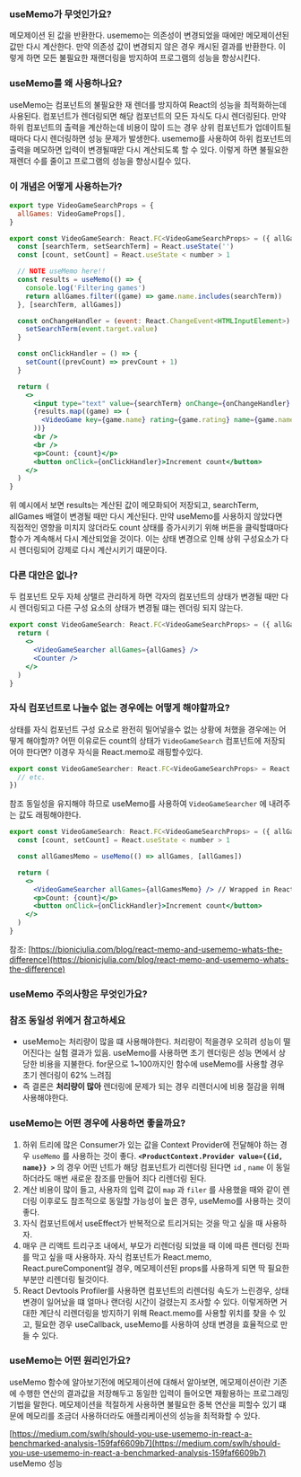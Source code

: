 ### useMemo가 무엇인가요?

메모제이션 된 값을 반환한다. usememo는 의존성이 변경되었을 때에만 메모제이션된 값만 다시 계산한다. 만약 의존성 값이 변경되지 않은 경우 캐시된 결과를 반환한다. 이렇게 하면 모든 불필요한 재랜더링을 방지하여 프로그램의 성능을 향상시킨다.

### useMemo를 왜 사용하나요?

useMemo는 컴포넌트의 불필요한 재 렌더를 방지하여 React의 성능을 최적화하는데 사용된다. 컴포넌트가 렌더링되면 해당 컴포넌트의 모든 자식도 다시 렌더링된다. 만약 하위 컴포넌트의 출력을 계산하는데 비용이 많이 드는 경우 상위 컴포넌트가 업데이트될때마다 다시 렌더링하면 성능 문제가 발생한다. usememo를 사용하여 하위 컴포넌트의 출력을 메모하면 입력이 변경될때맏 다시 계산되도록 할 수 있다. 이렇게 하면 불필요한 재렌더 수를 줄이고 프로그램의 성능을 향상시킬수 있다.

### 이 개념은 어떻게 사용하는가?

```jsx
export type VideoGameSearchProps = {
  allGames: VideoGameProps[],
}

export const VideoGameSearch: React.FC<VideoGameSearchProps> = ({ allGames }) => {
  const [searchTerm, setSearchTerm] = React.useState('')
  const [count, setCount] = React.useState < number > 1

  // NOTE useMemo here!!
  const results = useMemo(() => {
    console.log('Filtering games')
    return allGames.filter((game) => game.name.includes(searchTerm))
  }, [searchTerm, allGames])

  const onChangeHandler = (event: React.ChangeEvent<HTMLInputElement>) => {
    setSearchTerm(event.target.value)
  }

  const onClickHandler = () => {
    setCount((prevCount) => prevCount + 1)
  }

  return (
    <>
      <input type="text" value={searchTerm} onChange={onChangeHandler} />
      {results.map((game) => (
        <VideoGame key={game.name} rating={game.rating} name={game.name} releaseDate={game.releaseDate} />
      ))}
      <br />
      <br />
      <p>Count: {count}</p>
      <button onClick={onClickHandler}>Increment count</button>
    </>
  )
}
```

위 예시에서 보면 results는 계산된 값이 메모화되어 저장되고, searchTerm, allGames 배열이 변경될 때만 다시 계산된다. 만약 useMemo를 사용하지 않았다면 직접적인 영향을 미치지 않더라도 count 상태를 증가시키기 위해 버튼을 클릭할떄마다 함수가 계속해서 다시 계산되었을 것이다. 이는 상태 변경으로 인해 상위 구성요소가 다시 렌더링되어 강제로 다시 계산시키기 떄문이다.

### 다른 대안은 없나?

두 컴포넌트 모두 자체 상탤르 관리하게 하면 각자의 컴포넌트의 상태가 변경될 때만 다시 렌더링되고 다른 구성 요소의 상태가 변경될 떄는 렌더링 되지 않는다.

```jsx
export const VideoGameSearch: React.FC<VideoGameSearchProps> = ({ allGames }) => {
  return (
    <>
      <VideoGameSearcher allGames={allGames} />
      <Counter />
    </>
  )
}
```

### 자식 컴포넌트로 나눌수 없는 경우에는 어떻게 해야할까요?

상태를 자식 컴포넌트 구성 요소로 완전히 밀어넣을수 없는 상황에 처했을 경우에는 어떻게 해야할까? 어떤 이유로든 count의 상태가 `VideoGameSearch` 컴포넌트에 저장되어야 한다면? 이경우 자식을 React.memo로 래핑할수있다.

```jsx
export const VideoGameSearcher: React.FC<VideoGameSearchProps> = React.memo(({ allGames }) => {
  // etc.
})  
```

참조 동일성을 유지해야 하므로 useMemo를 사용하여 `VideoGameSearcher` 에 내려주는 값도 래핑해야한다.

```jsx
export const VideoGameSearch: React.FC<VideoGameSearchProps> = ({ allGames }) => {
  const [count, setCount] = React.useState < number > 1

  const allGamesMemo = useMemo(() => allGames, [allGames]) 

  return (
    <>
      <VideoGameSearcher allGames={allGamesMemo} /> // Wrapped in React.memo
      <p>Count: {count}</p>
      <button onClick={onClickHandler}>Increment count</button>
    </>
  )
}
```

참조: [](https://bionicjulia.com/blog/react-memo-and-usememo-whats-the-difference)[https://bionicjulia.com/blog/react-memo-and-usememo-whats-the-difference](https://bionicjulia.com/blog/react-memo-and-usememo-whats-the-difference)

### useMemo 주의사항은 무엇인가요?

### 참조 동일성 위에거 참고하세요

-   useMemo는 처리량이 많을 떄 사용해야한다. 처리량이 적을경우 오히려 성능이 떨어진다는 실험 결과가 있음. useMemo를 사용하면 초기 렌더링은 성능 면에서 상당한 비용을 지불한다. for문으로 1~100까지인 함수에 useMemo를 사용할 경우 초기 렌더링이 62% 느려짐
-   즉 결론은 **처리량이 많아** 렌더링에 문제가 되는 경우 리렌더시에 비용 절감을 위해 사용해야한다.

### useMemo는 어떤 경우에 사용하면 좋을까요?

1.  하위 트리에 많은 Consumer가 있는 값을 Context Provider에 전달해야 하는 경우 `useMemo` 를 사용하는 것이 좋다. **`<ProductContext.Provider value={{id, name}} >`** 의 경우 어떤 넌트가 해당 컴포넌트가 리렌더링 된다면 `id` , `name` 이 동일하더라도 매번 새로운 참조를 만들어 죄다 리렌더링 된다.
2.  계산 비용이 많이 들고, 사용자의 입력 값이 `map` 과 `filer` 를 사용했을 때와 같이 렌더링 이후로도 참조적으로 동일할 가능성이 높은 경우, useMemo를 사용하는 것이 좋다.
3.  자식 컴포넌트에서 useEffect가 반복적으로 트리거되는 것을 막고 싶을 때 사용하자.
4.  매우 큰 리액트 트리구조 내에서, 부모가 리렌더링 되었을 때 이에 따른 렌더링 전파를 막고 싶을 때 사용하자. 자식 컴포넌트가 React.memo, React.pureComponent일 경우, 메모제이션된 props를 사용하게 되면 딱 필요한 부분만 리렌더링 될것이다.
5.  React Devtools Profiler를 사용하면 컴포넌트의 리렌더링 속도가 느린경우, 상태 변경이 일어났을 떄 얼마나 랜더링 시간이 걸렸는지 조사할 수 있다. 이렇게하면 거대한 계단식 리렌더링을 방지하기 위해 React.memo를 사용할 위치를 찾을 수 있고, 필요한 경우 useCallback, useMemo를 사용하여 상태 변경을 효율적으로 만들 수 있다.

### useMemo는 어떤 원리인가요?

useMemo 함수에 알아보기전에 메모제이션에 대해서 알아보면, 메모제이션이란 기존에 수행한 연산의 결과값을 저장해두고 동일한 입력이 들어오면 재활용하는 프로그래밍 기법을 말한다. 메모제이션을 적절하게 사용하면 불필요한 중복 연산을 피할수 있기 떄문에 메모리를 조금더 사용하더라도 애플리케이션의 성능을 최적화할 수 있다.

[](https://medium.com/swlh/should-you-use-usememo-in-react-a-benchmarked-analysis-159faf6609b7)[https://medium.com/swlh/should-you-use-usememo-in-react-a-benchmarked-analysis-159faf6609b7](https://medium.com/swlh/should-you-use-usememo-in-react-a-benchmarked-analysis-159faf6609b7) useMemo 성능